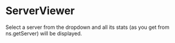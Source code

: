 # ServerViewer

Select a server from the dropdown and all its stats (as you get from ns.getServer) will be displayed.
